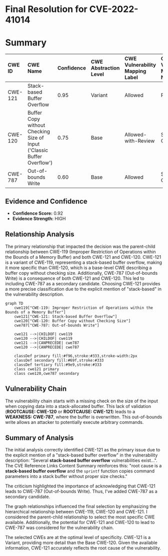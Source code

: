 # Final Resolution for CVE-2022-41014

# Summary

| CWE ID    | CWE Name                                                              | Confidence | CWE Abstraction Level | CWE Vulnerability Mapping Label | CWE-Vulnerability Mapping Notes |
| :---------- | :-------------------------------------------------------------------- | :--------- | :-------------------- | :-------------------------------- | :------------------------------ |
| CWE-121     | Stack-based Buffer Overflow                                           | 0.95       | Variant               | Allowed                         | Primary CWE                     |
| CWE-120     | Buffer Copy without Checking Size of Input ('Classic Buffer Overflow') | 0.75       | Base                  | Allowed-with-Review             | Secondary Candidate             |
| CWE-787     | Out-of-bounds Write                                                   | 0.60       | Base                  | Allowed                         | Secondary Candidate             |

## Evidence and Confidence

*   **Confidence Score:** 0.92
*   **Evidence Strength:** HIGH

## Relationship Analysis

The primary relationship that impacted the decision was the parent-child relationship between CWE-119 (Improper Restriction of Operations within the Bounds of a Memory Buffer) and both CWE-121 and CWE-120. CWE-121 is a variant of CWE-119, representing a stack-based buffer overflow, making it more specific than CWE-120, which is a base-level CWE describing a buffer copy without checking size. Additionally, CWE-787 (Out-of-bounds Write) is a consequence of both CWE-121 and CWE-120. This led to including CWE-787 as a secondary candidate. Choosing CWE-121 provides a more precise classification due to the explicit mention of "stack-based" in the vulnerability description.

```mermaid
graph TD
    cwe119["CWE-119: Improper Restriction of Operations within the Bounds of a Memory Buffer"]
    cwe121["CWE-121: Stack-based Buffer Overflow"]
    cwe120["CWE-120: Buffer Copy without Checking Size"]
    cwe787["CWE-787: Out-of-bounds Write"]
    
    cwe121 -->|CHILDOF| cwe119
    cwe120 -->|CHILDOF| cwe119
    cwe121 -->|CANPRECEDE| cwe787
    cwe120 -->|CANPRECEDE| cwe787
    
    classDef primary fill:#f96,stroke:#333,stroke-width:2px
    classDef secondary fill:#69f,stroke:#333
    classDef tertiary fill:#9e9,stroke:#333
    class cwe121 primary
    class cwe120,cwe787 secondary
```

## Vulnerability Chain

The vulnerability chain starts with a missing check on the size of the input when copying data into a stack-allocated buffer. This lack of validation (**ROOTCAUSE: CWE-120** or **ROOTCAUSE: CWE-121**) leads to a **WEAKNESS: CWE-787**, where the buffer is overwritten. This out-of-bounds write allows an attacker to potentially execute arbitrary commands.

## Summary of Analysis

The initial analysis correctly identified CWE-121 as the primary issue due to the explicit mention of a "stack-based buffer overflow" in the vulnerability description: "Several **stack-based buffer overflow** vulnerabilities exist...". The CVE Reference Links Content Summary reinforces this: "root cause is a **stack-based buffer overflow** and the `sprintf` function copies command parameters into a stack buffer without proper size checks."

The criticism highlighted the importance of acknowledging that CWE-121 leads to CWE-787 (Out-of-bounds Write). Thus, I've added CWE-787 as a secondary candidate.

The graph relationships influenced the final selection by emphasizing the hierarchical relationship between CWE-119, CWE-120 and CWE-121. I considered the parent-child relationship to select the most specific CWE available. Additionally, the potential for CWE-121 and CWE-120 to lead to CWE-787 was considered for the vulnerability chain.

The selected CWEs are at the optimal level of specificity. CWE-121 is a Variant, providing more detail than the Base CWE-120. Given the available information, CWE-121 accurately reflects the root cause of the vulnerability.